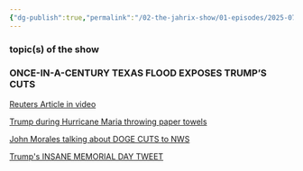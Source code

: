 ```yaml
---
{"dg-publish":true,"permalink":"/02-the-jahrix-show/01-episodes/2025-07-06/","created":"2025-07-06T21:12:33.761-04:00","updated":"2025-07-06T21:21:45.475-04:00"}
---
```


### topic(s) of the show 
### ONCE-IN-A-CENTURY TEXAS FLOOD EXPOSES TRUMP’S CUTS
[Reuters Article in video](https://www.reuters.com/sustainability/climate-energy/death-toll-texas-floods-reaches-78-trump-plans-visit-2025-07-06/)

[Trump during Hurricane Maria throwing paper towels](https://www.theguardian.com/world/2018/sep/12/trump-puerto-rico-maria-hurricane-claim-fact-check-reality)

[John Morales talking about DOGE CUTS to NWS](https://x.com/JohnMoralesTV/status/1929676101271298475)

[Trump's INSANE MEMORIAL DAY TWEET](https://media.discordapp.net/attachments/769130131452985344/1391588642459484221/IMG_1917.jpg?ex=686c716a&is=686b1fea&hm=25b0298a99b0f032b65415ef2a053ce4ca9463dfaf30b68121580e1d029f726c&=&format=webp&width=847&height=916)
